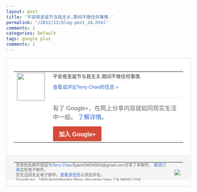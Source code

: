 ```yaml
---
layout: post
title: '平安夜圣诞节与我无关,期间不做任何事情.'
permalink: '/2012/12/blog-post_24.html'
comments: 1
categories: Default
tags: google plus
comments: 1
---
```

<!-- X-Notifications: 1:c4d52e39d0000000 -->

<div style="border:solid 1px #dfdfdf;color:#686868;font:13px Arial"><div style="background-color:#fff;padding:20px;"><table cellpadding="0" cellspacing="0"><tr><td style="padding-right:15px;vertical-align:top"><a href="https://plus.google.com/_/notifications/emlink?emr=14900066512970582018&amp;emid=CJjAi8fqsrQCFWGZTAodu14AAA&amp;path=%2F108643996575278738906&amp;dt=1356344915586&amp;uob=8"><img height="75" src="https://lh3.googleusercontent.com/-KKRGTyJ5Bl0/AAAAAAAAAAI/AAAAAAAAtnY/R4QEWIp3Ur0/s75-c-k-a/photo.jpg" style="border:solid 1px #cccccc;" width="75"/></a></td><td style="width:578px;color:#333;font:13px Arial;vertical-align:top"><div style="padding-bottom:10px">平安夜圣诞节与我无关,期间不做任何事情.</div><a href="https://plus.google.com/_/notifications/emlink?emr=14900066512970582018&amp;emid=CJjAi8fqsrQCFWGZTAodu14AAA&amp;path=%2F108643996575278738906%2Fposts%2FNt4zyuAoveM%3Fgpinv%3DAMIXal92MV5EO6tYxgzH6rKNbMp_wL7-r80MFZcAnuc0U9jNsodgfeSp6WW0fT1nio1hAiCaJvwpNC1rF6mSbT6XFSSeYYPqnQn2MTQ3EMLWZM8tzD3_VbA&amp;dt=1356344915586&amp;uob=8" style="color:#3366CC;text-decoration:none">查看或评论Terry Chan的信息 »</a><div style="margin-top:20px;border-top:solid 1px #dfdfdf"><div style="padding:15px 0;color:#686868;font:16px Arial">有了 Google+，在网上分享内容就如同现实生活中一般。 <a href="http://www.google.com/+/learnmore/" style="color:#3366CC;text-decoration:none">了解详情</a>。</div><a href="https://plus.google.com/_/notifications/emlink?emr=14900066512970582018&amp;emid=CJjAi8fqsrQCFWGZTAodu14AAA&amp;path=%2F%3Fgpinv%3DAMIXal92MV5EO6tYxgzH6rKNbMp_wL7-r80MFZcAnuc0U9jNsodgfeSp6WW0fT1nio1hAiCaJvwpNC1rF6mSbT6XFSSeYYPqnQn2MTQ3EMLWZM8tzD3_VbA&amp;dt=1356344915586&amp;uob=8" style="display:inline-block;padding:7px 15px;background-color:#d44b38; color:#fff;font-size:16px; font-weight:bold;border-radius:2px;-webkit-border-radius:2px; -moz-border-radius:2px;border:solid 1px #c43b28; white-space:nowrap;text-decoration:none">加入 Google+</a></div></td></tr></table></div><div style="border-top:solid 1px #dfdfdf;padding:0 20px; background-color:#f5f5f5"><table cellpadding="0" cellspacing="0" style="height:50px"><tbody><tr><td style="vertical-align:middle;width:100%; color:#636363;font:11px Arial; line-height:120%">您收到此邮件是因为<a href="https://plus.google.com/_/notifications/emlink?emr=14900066512970582018&amp;emid=CJjAi8fqsrQCFWGZTAodu14AAA&amp;path=%2F108643996575278738906%3Fgpinv%3DAMIXal92MV5EO6tYxgzH6rKNbMp_wL7-r80MFZcAnuc0U9jNsodgfeSp6WW0fT1nio1hAiCaJvwpNC1rF6mSbT6XFSSeYYPqnQn2MTQ3EMLWZM8tzD3_VbA&amp;dt=1356344915586&amp;uob=8" style="color:#3366CC;text-decoration:none">Terry Chan</a>与jack29834582t@gmail.com分享了本邮件。 <a href="https://plus.google.com/_/notifications/emlink?emr=14900066512970582018&amp;emid=CJjAi8fqsrQCFWGZTAodu14AAA&amp;path=%2F_%2Fnonplus%2Femailsettings%3Fgpinv%3DAMIXal92MV5EO6tYxgzH6rKNbMp_wL7-r80MFZcAnuc0U9jNsodgfeSp6WW0fT1nio1hAiCaJvwpNC1rF6mSbT6XFSSeYYPqnQn2MTQ3EMLWZM8tzD3_VbA%26est%3DADH5u8Ug9OmMClRprXxtYe-jnc2avrplaLcFTeecn-LVhmcx9uNOV4vF8q5qqgSVzSZ6qbWgLDZS9imbkHDhU-86Jny2jzXB3pXGw2Qi9qrcYTQ4e7cEsSn-kl3Ca6KWgditZNo9MIHPtgvWme-F-dMRxOv7CUDUCg&amp;dt=1356344915586&amp;uob=8" style="color:#3366CC;text-decoration:none">取消订阅</a>这些电子邮件。<br/>您无法回复此电子邮件。<a href="https://plus.google.com/_/notifications/emlink?emr=14900066512970582018&amp;emid=CJjAi8fqsrQCFWGZTAodu14AAA&amp;path=%2F108643996575278738906%2Fposts%2FNt4zyuAoveM%3Fgpinv%3DAMIXal92MV5EO6tYxgzH6rKNbMp_wL7-r80MFZcAnuc0U9jNsodgfeSp6WW0fT1nio1hAiCaJvwpNC1rF6mSbT6XFSSeYYPqnQn2MTQ3EMLWZM8tzD3_VbA&amp;dt=1356344915586&amp;uob=8" style="color:#3366CC;text-decoration:none">查看该信息</a>以添加评论。<br/>Google Inc., 1600 Amphitheatre Pkwy, Mountain View, CA 94043 USA<br/></td><td><img src="https://ssl.gstatic.com/s2/oz/images/notifications/logo/google-plus-6617a72bb36cc548861652780c9e6ff1.png"/></td></tr></tbody></table></div></div>